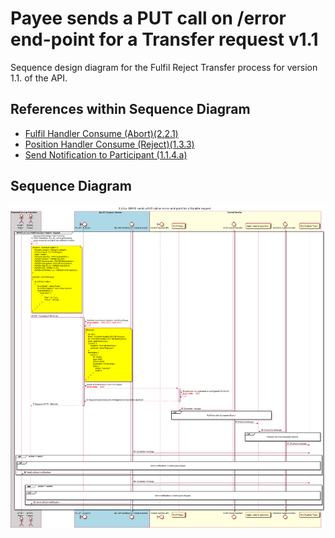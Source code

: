 # Payee sends a PUT call on /error end-point for a Transfer request v1.1

Sequence design diagram for the Fulfil Reject Transfer process for version 1.1. of the API.

## References within Sequence Diagram

* [Fulfil Handler Consume (Abort)(2.2.1)](2.2.1-fulfil-reject-handler-v1.1.md)
* [Position Handler Consume (Reject)(1.3.3)](1.3.3-abort-position-handler-consume.md)
* [Send Notification to Participant (1.1.4.a)](1.1.4.a-send-notification-to-participant-v1.1.md)

## Sequence Diagram

![seq-reject-2.2.0.a-v1.1.svg](../assets/diagrams/sequence/seq-reject-2.2.0.a-v1.1.svg)
